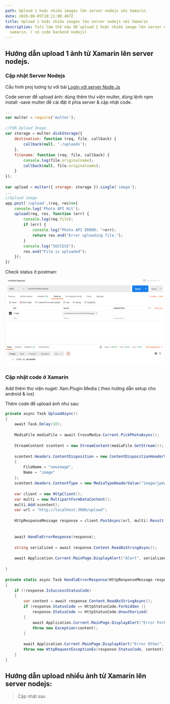 ```yaml
---
path: Upload 1 hoặc nhiều images lên server nodejs với Xamarin
date: 2020-08-05T10:11:00.467Z
title: Upload 1 hoặc nhiều images lên server nodejs với Xamarin
description: Tuts làm thế nào để upload 1 hoặc nhiều image lên server nodejs với
  xamarin. ( có code backend nodejs)
---
```

## Hướng dẫn upload 1 ảnh từ Xamarin lên server nodejs. 

### Cập nhật Server Nodejs

Cấu hình proj tương tự với bài [Login với server Node Js](https://blog.quilv.com/blog/xamarin-login-v%E1%BB%9Bi-nodejs-v%C3%A0-mongodb/)

Code server để upload ảnh: dùng thêm thư viện multer, dùng lệnh npm install -save multer để cài đặt ở phía server & cập nhật code.

```javascript
...
var multer = require('multer');

//FOR Upload Image
var storage = multer.diskStorage({
    destination: function (req, file, callback) {
        callback(null, './uploads');
    },
    filename: function (req, file, callback) {
        console.log(file.originalname);
        callback(null, file.originalname);
    }
});

var upload = multer({ storage: storage }).single('image');
...
//Upload image
app.post('/upload',(req, res)=>{
    console.log('Photo API Hit');
    upload(req, res, function (err) {
        console.log(req.file);
        if (err) {
            console.log("Photo API ERROR: "+err);
            return res.end("Error uploading file.");
        }
        console.log("SUCCESS");
        res.end("File is uploaded");
    });
})
```

Check status ở postman:

![](../assets/screen-shot-2020-08-05-at-20.43.33.png)



### Cập nhật code ở Xamarin

Add thêm thư viện nuget: Xam.Plugin.Media ( theo hướng dẫn setup cho android & ios)

Thêm code để upload ảnh như sau:

```csharp
private async Task UploadAsync()
{
    await Task.Delay(10);

    MediaFile mediaFile = await CrossMedia.Current.PickPhotoAsync();

    StreamContent scontent = new StreamContent(mediaFile.GetStream());

    scontent.Headers.ContentDisposition = new ContentDispositionHeaderValue("form-data")
    {
        FileName = "newimage",
        Name = "image"
    };
    scontent.Headers.ContentType = new MediaTypeHeaderValue("image/jpeg");

    var client = new HttpClient();
    var multi = new MultipartFormDataContent();
    multi.Add(scontent);
    var url = "http://localhost:3000/upload";

    HttpResponseMessage response = client.PostAsync(url, multi).Result;


    await HandleErrorResponse(response);

    string serialized = await response.Content.ReadAsStringAsync();

    await Application.Current.MainPage.DisplayAlert("Alert", serialized, "OK");

}

private static async Task HandleErrorResponse(HttpResponseMessage response)
{
    if (!response.IsSuccessStatusCode)
    {
        var content = await response.Content.ReadAsStringAsync();
        if (response.StatusCode == HttpStatusCode.Forbidden ||
            response.StatusCode == HttpStatusCode.Unauthorized)
        {
            await Application.Current.MainPage.DisplayAlert("Error Forbiden | Unauthorized", content, "OK");
            throw new Exception(content);
        }

        await Application.Current.MainPage.DisplayAlert("Error Other", content, "OK");
        throw new HttpRequestExceptionEx(response.StatusCode, content);
    }
}
```

## Hướng dẫn upload nhiều ảnh từ Xamarin lên server nodejs:

> Cập nhật sau
